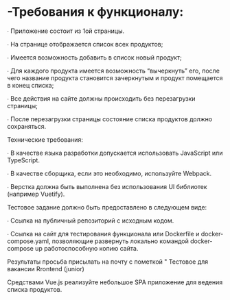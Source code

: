 # -Требования к функционалу:

∙             Приложение состоит из 1ой страницы.

∙             На странице отображается список всех продуктов;

∙             Имеется возможность добавить в список новый продукт;

∙             Для каждого продукта имеется возможность “вычеркнуть” его, после чего название продукта становится зачеркнутым и продукт помещается в конец списка;

∙             Все действия на сайте должны происходить без перезагрузки страницы;

∙             После перезагрузки страницы состояние списка продуктов должно сохраняться.

Технические требования:

∙             В качестве языка разработки допускается использовать JavaScript или TypeScript.

∙             В качестве сборщика, если это необходимо, используйте Webpack.

∙             Верстка должна быть выполнена без использования UI библиотек (например Vuetify).

Тестовое задание должно быть предоставлено в следующем виде:

∙             Ссылка на публичный репозиторий с исходным кодом.

∙             Ссылка на сайт для тестирования функционала или Dockerfile и docker-compose.yaml, позволяющие развернуть локально командой docker-compose up работоспособную копию сайта.

Результаты просьба присылать на почту с пометкой " Тестовое для вакансии Rrontend (junior)

Средствами Vue.js реализуйте небольшое SPA приложение для ведения списка продуктов.
